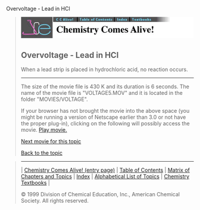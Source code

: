 





 Overvoltage - Lead in HCl
 



> ![Chemistry Comes Alive!](ccahead.gif)
> 
> 
> 
> 
> 
> 
> 
> 
> 
> ## Overvoltage - Lead in HCl
> 
> 
> 
> 
> 
> 
> 
> 
>   
> 
> 
> 
> 
> 
>  When a lead strip is placed in hydrochloric acid, no reaction
occurs.
>  
> 
> 
> 
> 
> 
> 
> 
> ---
> 
> 
>  The size of the movie file is 430 K and its duration is 6 seconds. 
The name of the movie file is "VOLTAGE5.MOV" 
and it is located in the folder "MOVIES/VOLTAGE".
>  
> 
> 
> 
>  If your browser has not brought the movie into the above space
(you might be running a version of Netscape earlier than 3.0 or
not have the proper plug-in), clicking on the following will
possibly access the movie.
>  [Play movie.](../../MOVIES/VOLTAGE/VOLTAGE5.MOV) 
> 
> 
> 
> 
> [Next movie for this topic](../../MVHTM/VOLTAGE/VOLTAGE9.HTM) 
> 
> 
> 
> 
> 
> 
> 
> [Back to the topic](../../MAIN/VOLTAGE/PAGE1.HTM)



> ---
> 
> 
>  |
>  [Chemistry Comes Alive! (entry page)](../../INDEX.HTM) 
>  |
>  [Table of Contents](../../CONTENTS.HTM) 
>  |
>  [Matrix of Chapters and Topics](../../MATRIX.HTM) 
>  |
>  [Index](../../WORDS.HTM) 
>  |
>  [Alphabetical List of Topics](../../ALPHATOP.HTM) 
>  |
>  [Chemistry Textbooks](../../BOOKS.HTM) 
>  |
>  
>  © 1999 Division of Chemical Education, Inc.,
American Chemical Society. All rights reserved.





